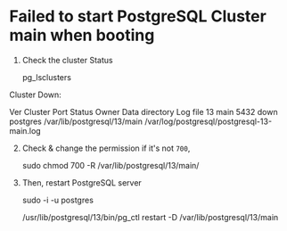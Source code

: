 # Failed to start PostgreSQL Cluster main when booting

1. Check the cluster Status

    pg_lsclusters

  Cluster Down:

  Ver Cluster Port Status Owner    Data directory              Log file
  13  main    5432 down   postgres /var/lib/postgresql/13/main /var/log/postgresql/postgresql-13-main.log

2. Check & change the permission if it's not `700`,

      sudo chmod 700 -R /var/lib/postgresql/13/main/

3. Then, restart PostgreSQL server

     sudo -i -u postgres

     /usr/lib/postgresql/13/bin/pg_ctl restart -D /var/lib/postgresql/13/main

